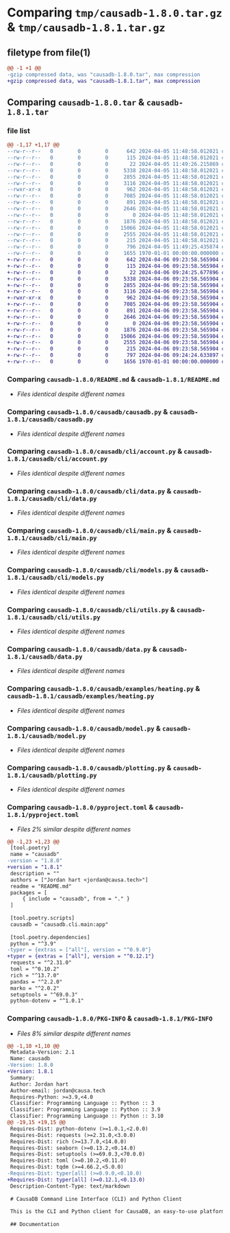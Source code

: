 # Comparing `tmp/causadb-1.8.0.tar.gz` & `tmp/causadb-1.8.1.tar.gz`

## filetype from file(1)

```diff
@@ -1 +1 @@
-gzip compressed data, was "causadb-1.8.0.tar", max compression
+gzip compressed data, was "causadb-1.8.1.tar", max compression
```

## Comparing `causadb-1.8.0.tar` & `causadb-1.8.1.tar`

### file list

```diff
@@ -1,17 +1,17 @@
--rw-r--r--   0        0        0      642 2024-04-05 11:48:58.012021 causadb-1.8.0/README.md
--rw-r--r--   0        0        0      115 2024-04-05 11:48:58.012021 causadb-1.8.0/causadb/__init__.py
--rw-r--r--   0        0        0       22 2024-04-05 11:49:26.215869 causadb-1.8.0/causadb/__version__.py
--rw-r--r--   0        0        0     5338 2024-04-05 11:48:58.012021 causadb-1.8.0/causadb/causadb.py
--rw-r--r--   0        0        0     2855 2024-04-05 11:48:58.012021 causadb-1.8.0/causadb/cli/account.py
--rw-r--r--   0        0        0     3116 2024-04-05 11:48:58.012021 causadb-1.8.0/causadb/cli/data.py
--rwxr-xr-x   0        0        0      962 2024-04-05 11:48:58.012021 causadb-1.8.0/causadb/cli/main.py
--rw-r--r--   0        0        0     7085 2024-04-05 11:48:58.012021 causadb-1.8.0/causadb/cli/models.py
--rw-r--r--   0        0        0      891 2024-04-05 11:48:58.012021 causadb-1.8.0/causadb/cli/utils.py
--rw-r--r--   0        0        0     2646 2024-04-05 11:48:58.012021 causadb-1.8.0/causadb/data.py
--rw-r--r--   0        0        0        0 2024-04-05 11:48:58.012021 causadb-1.8.0/causadb/examples/__init__.py
--rw-r--r--   0        0        0     1876 2024-04-05 11:48:58.012021 causadb-1.8.0/causadb/examples/heating.py
--rw-r--r--   0        0        0    15066 2024-04-05 11:48:58.012021 causadb-1.8.0/causadb/model.py
--rw-r--r--   0        0        0     2555 2024-04-05 11:48:58.012021 causadb-1.8.0/causadb/plotting.py
--rw-r--r--   0        0        0      215 2024-04-05 11:48:58.012021 causadb-1.8.0/causadb/utils.py
--rw-r--r--   0        0        0      796 2024-04-05 11:49:25.435874 causadb-1.8.0/pyproject.toml
--rw-r--r--   0        0        0     1655 1970-01-01 00:00:00.000000 causadb-1.8.0/PKG-INFO
+-rw-r--r--   0        0        0      642 2024-04-06 09:23:58.565904 causadb-1.8.1/README.md
+-rw-r--r--   0        0        0      115 2024-04-06 09:23:58.565904 causadb-1.8.1/causadb/__init__.py
+-rw-r--r--   0        0        0       22 2024-04-06 09:24:25.677896 causadb-1.8.1/causadb/__version__.py
+-rw-r--r--   0        0        0     5338 2024-04-06 09:23:58.565904 causadb-1.8.1/causadb/causadb.py
+-rw-r--r--   0        0        0     2855 2024-04-06 09:23:58.565904 causadb-1.8.1/causadb/cli/account.py
+-rw-r--r--   0        0        0     3116 2024-04-06 09:23:58.565904 causadb-1.8.1/causadb/cli/data.py
+-rwxr-xr-x   0        0        0      962 2024-04-06 09:23:58.565904 causadb-1.8.1/causadb/cli/main.py
+-rw-r--r--   0        0        0     7085 2024-04-06 09:23:58.565904 causadb-1.8.1/causadb/cli/models.py
+-rw-r--r--   0        0        0      891 2024-04-06 09:23:58.565904 causadb-1.8.1/causadb/cli/utils.py
+-rw-r--r--   0        0        0     2646 2024-04-06 09:23:58.565904 causadb-1.8.1/causadb/data.py
+-rw-r--r--   0        0        0        0 2024-04-06 09:23:58.565904 causadb-1.8.1/causadb/examples/__init__.py
+-rw-r--r--   0        0        0     1876 2024-04-06 09:23:58.565904 causadb-1.8.1/causadb/examples/heating.py
+-rw-r--r--   0        0        0    15066 2024-04-06 09:23:58.565904 causadb-1.8.1/causadb/model.py
+-rw-r--r--   0        0        0     2555 2024-04-06 09:23:58.565904 causadb-1.8.1/causadb/plotting.py
+-rw-r--r--   0        0        0      215 2024-04-06 09:23:58.565904 causadb-1.8.1/causadb/utils.py
+-rw-r--r--   0        0        0      797 2024-04-06 09:24:24.633897 causadb-1.8.1/pyproject.toml
+-rw-r--r--   0        0        0     1656 1970-01-01 00:00:00.000000 causadb-1.8.1/PKG-INFO
```

### Comparing `causadb-1.8.0/README.md` & `causadb-1.8.1/README.md`

 * *Files identical despite different names*

### Comparing `causadb-1.8.0/causadb/causadb.py` & `causadb-1.8.1/causadb/causadb.py`

 * *Files identical despite different names*

### Comparing `causadb-1.8.0/causadb/cli/account.py` & `causadb-1.8.1/causadb/cli/account.py`

 * *Files identical despite different names*

### Comparing `causadb-1.8.0/causadb/cli/data.py` & `causadb-1.8.1/causadb/cli/data.py`

 * *Files identical despite different names*

### Comparing `causadb-1.8.0/causadb/cli/main.py` & `causadb-1.8.1/causadb/cli/main.py`

 * *Files identical despite different names*

### Comparing `causadb-1.8.0/causadb/cli/models.py` & `causadb-1.8.1/causadb/cli/models.py`

 * *Files identical despite different names*

### Comparing `causadb-1.8.0/causadb/cli/utils.py` & `causadb-1.8.1/causadb/cli/utils.py`

 * *Files identical despite different names*

### Comparing `causadb-1.8.0/causadb/data.py` & `causadb-1.8.1/causadb/data.py`

 * *Files identical despite different names*

### Comparing `causadb-1.8.0/causadb/examples/heating.py` & `causadb-1.8.1/causadb/examples/heating.py`

 * *Files identical despite different names*

### Comparing `causadb-1.8.0/causadb/model.py` & `causadb-1.8.1/causadb/model.py`

 * *Files identical despite different names*

### Comparing `causadb-1.8.0/causadb/plotting.py` & `causadb-1.8.1/causadb/plotting.py`

 * *Files identical despite different names*

### Comparing `causadb-1.8.0/pyproject.toml` & `causadb-1.8.1/pyproject.toml`

 * *Files 2% similar despite different names*

```diff
@@ -1,23 +1,23 @@
 [tool.poetry]
 name = "causadb"
-version = "1.8.0"
+version = "1.8.1"
 description = ""
 authors = ["Jordan hart <jordan@causa.tech>"]
 readme = "README.md"
 packages = [
     { include = "causadb", from = "." }
 ]
 
 [tool.poetry.scripts]
 causadb = "causadb.cli.main:app"
 
 [tool.poetry.dependencies]
 python = "^3.9"
-typer = {extras = ["all"], version = "^0.9.0"}
+typer = {extras = ["all"], version = "^0.12.1"}
 requests = "^2.31.0"
 toml = "^0.10.2"
 rich = "^13.7.0"
 pandas = "^2.2.0"
 marko = "^2.0.2"
 setuptools = "^69.0.3"
 python-dotenv = "^1.0.1"
```

### Comparing `causadb-1.8.0/PKG-INFO` & `causadb-1.8.1/PKG-INFO`

 * *Files 8% similar despite different names*

```diff
@@ -1,10 +1,10 @@
 Metadata-Version: 2.1
 Name: causadb
-Version: 1.8.0
+Version: 1.8.1
 Summary: 
 Author: Jordan hart
 Author-email: jordan@causa.tech
 Requires-Python: >=3.9,<4.0
 Classifier: Programming Language :: Python :: 3
 Classifier: Programming Language :: Python :: 3.9
 Classifier: Programming Language :: Python :: 3.10
@@ -19,15 +19,15 @@
 Requires-Dist: python-dotenv (>=1.0.1,<2.0.0)
 Requires-Dist: requests (>=2.31.0,<3.0.0)
 Requires-Dist: rich (>=13.7.0,<14.0.0)
 Requires-Dist: seaborn (>=0.13.2,<0.14.0)
 Requires-Dist: setuptools (>=69.0.3,<70.0.0)
 Requires-Dist: toml (>=0.10.2,<0.11.0)
 Requires-Dist: tqdm (>=4.66.2,<5.0.0)
-Requires-Dist: typer[all] (>=0.9.0,<0.10.0)
+Requires-Dist: typer[all] (>=0.12.1,<0.13.0)
 Description-Content-Type: text/markdown
 
 # CausaDB Command Line Interface (CLI) and Python Client
 
 This is the CLI and Python client for CausaDB, an easy-to-use platform for building and querying causal AI models in the cloud.
 
 ## Documentation
```

